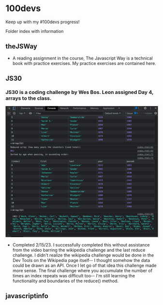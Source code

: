 # 100devs

Keep up with my #100devs progress!

Folder index with information

## theJSWay

- A reading assignment in the course, The Javascript Way is a technical book with practice exercises. My practice exercises are contained here.

## JS30

### JS30 is a coding challenge by Wes Bos. Leon assigned Day 4, arrays to the class.
  ![JS30 code](https://github.com/kensiecodes/100devs/blob/main/images/js30.png?raw=true)
 - Completed 2/15/23.
  I successfully completed this without assistance from the video barring the wikipedia challenge and the last reduce challenge. I didn't realize the wikipedia challenge would be done in the Dev Tools on the Wikipedia page itself-- I thought somehow the data could be drawn as an API. Once I let go of that idea this challenge made more sense. The final challenge where you accumulate the number of times an index repeats was difficult too-- I'm still learning the functionality and boundaries of the reduce() method.

## javascriptinfo
